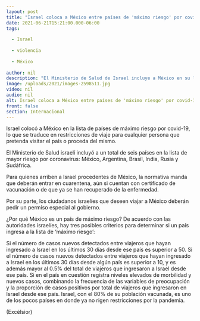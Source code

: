 ```yaml
---
layout: post
title: "Israel coloca a México entre países de 'máximo riesgo' por covid-19"
date: 2021-06-21T15:21:00.000-06:00
tags:
  
  - Israel
  
  - violencia
  
  - México
  
author: nil
description: "El Ministerio de Salud de Israel incluye a México en su lista de países de mayor riesgo por coronavirus, junto a Argentina, Brasil, India, Rusia y Sudáfrica"
image: /uploads/2021/images-2598511.jpg
video: nil
audio: nil
alt: Israel coloca a México entre países de 'máximo riesgo' por covid-19
front: false
section: Internacional
---
```


Israel colocó a México en la lista de países de máximo riesgo por covid-19, lo que se traduce en restricciones de viaje para cualquier persona que pretenda visitar el país o proceda del mismo.

El Ministerio de Salud israelí incluyó a un total de seis países en la lista de mayor riesgo por coronavirus: México, Argentina, Brasil, India, Rusia y Sudáfrica.

Para quienes arriben a Israel procedentes de México, la normativa manda que deberán entrar en cuarentena, aún si cuentan con certificado de vacunación o de que ya se han recuperado de la enfermedad.

Por su parte, los ciudadanos israelíes que deseen viajar a México deberán pedir un permiso especial al gobierno.

¿Por qué México es un país de máximo riesgo?
De acuerdo con las autoridades israelíes, hay tres posibles criterios para determinar si un país ingresa a la lista de ‘máximo riesgo’:

Si el número de casos nuevos detectados entre viajeros que hayan ingresado a Israel en los últimos 30 días desde ese país es superior a 50.
Si el número de casos nuevos detectados entre viajeros que hayan ingresado a Israel en los últimos 30 días desde algún país es superior a 10, y es además mayor al 0.5% del total de viajeros que ingresaron a Israel desde ese país.
Si en el país en cuestión registra niveles elevados de morbilidad y nuevos casos, combinando la frecuencia de las variables de preocupación y la proporción de casos positivos por total de viajeros que ingresaron en Israel desde ese país.
Israel, con el 80% de su población vacunada, es uno de los pocos países en donde ya no rigen restricciones por la pandemia.

(Excélsior)